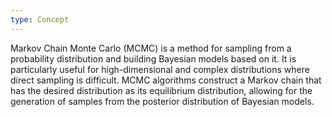 ```yaml
---
type: Concept
---
```


Markov Chain Monte Carlo (MCMC) is a method for sampling from a probability distribution and building Bayesian models based on it. It is particularly useful for high-dimensional and complex distributions where direct sampling is difficult. MCMC algorithms construct a Markov chain that has the desired distribution as its equilibrium distribution, allowing for the generation of samples from the posterior distribution of Bayesian models.